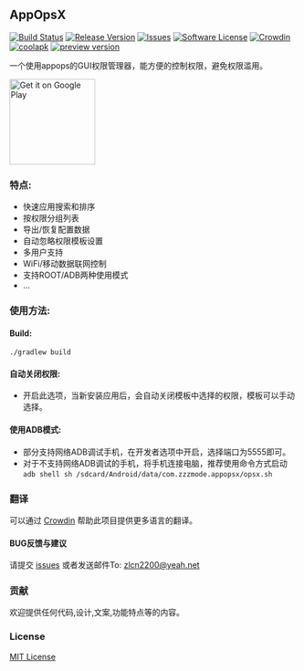 ## AppOpsX
[![Build Status](https://img.shields.io/travis/8enet/AppOpsX.svg)][1]
[![Release Version](https://img.shields.io/github/release/8enet/AppOpsX.svg)][2]
[![Issues](https://img.shields.io/github/issues/8enet/AppOpsX.svg)][3]
[![Software License](https://img.shields.io/github/license/8enet/AppOpsX.svg)][4]
[![Crowdin](https://d322cqt584bo4o.cloudfront.net/appopsx/localized.svg)][5]
[![coolapk](https://img.shields.io/badge/coolapk-download-blue.svg)][6]
[![preview version](https://img.shields.io/badge/preview%20version-download-orange.svg)][8]

一个使用appops的GUI权限管理器，能方便的控制权限，避免权限滥用。

<a href='https://play.google.com/store/apps/details?id=com.zzzmode.appopsx'><img alt='Get it on Google Play' src='https://play.google.com/intl/en_us/badges/images/generic/en_badge_web_generic.png' width='150'/></a>



### 特点:
* 快速应用搜索和排序
* 按权限分组列表
* 导出/恢复配置数据
* 自动忽略权限模板设置
* 多用户支持
* WiFi/移动数据联网控制
* 支持ROOT/ADB两种使用模式
* ...

### 使用方法:
#### Build:
    ./gradlew build
    
#### 自动关闭权限:
 * 开启此选项，当新安装应用后，会自动关闭模板中选择的权限，模板可以手动选择。

#### 使用ADB模式:
  * 部分支持网络ADB调试手机，在开发者选项中开启，选择端口为5555即可。
  * 对于不支持网络ADB调试的手机，将手机连接电脑，推荐使用命令方式启动
  `adb shell sh /sdcard/Android/data/com.zzzmode.appopsx/opsx.sh`


### 翻译
可以通过 [Crowdin][5] 帮助此项目提供更多语言的翻译。

#### BUG反馈与建议
请提交 [issues][3] 或者发送邮件To: 
[zlcn2200@yeah.net][7]

### 贡献
欢迎提供任何代码,设计,文案,功能特点等的内容。

### License
[MIT License][4]

[1]: https://travis-ci.org/8enet/AppOpsX
[2]: https://github.com/8enet/AppOpsX/releases
[3]: https://github.com/8enet/AppOpsX/issues
[4]: https://github.com/8enet/AppOpsX/blob/master/LICENSE
[5]: https://crowdin.com/project/appopsx
[6]: http://www.coolapk.com/apk/com.zzzmode.appopsx
[7]: mailto:zlcn2200@yeah.net
[8]: https://www.zzzmode.com/AppOpsX/apk/
